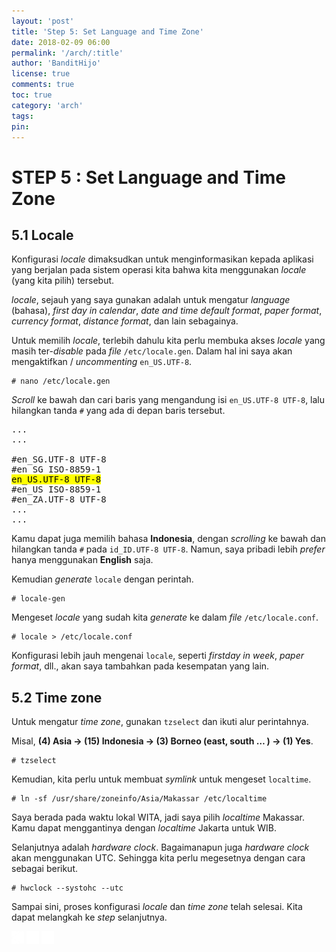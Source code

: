 ```yaml
---
layout: 'post'
title: 'Step 5: Set Language and Time Zone'
date: 2018-02-09 06:00
permalink: '/arch/:title'
author: 'BanditHijo'
license: true
comments: true
toc: true
category: 'arch'
tags:
pin:
---
```



# STEP 5 : Set Language and Time Zone

## 5.1 Locale

Konfigurasi _locale_ dimaksudkan untuk menginformasikan kepada aplikasi yang berjalan pada sistem operasi kita bahwa kita menggunakan _locale_ \(yang kita pilih\) tersebut.

_locale_, sejauh yang saya gunakan adalah untuk mengatur _language_ \(bahasa\), _first day in calendar_, _date and time default format_, _paper format_, _currency format_, _distance format_, dan lain sebagainya.

Untuk memilih _locale_, terlebih dahulu kita perlu membuka akses _locale_ yang masih ter-_disable_ pada _file_ `/etc/locale.gen`. Dalam hal ini saya akan mengaktifkan / _uncommenting_ `en_US.UTF-8`.

```
# nano /etc/locale.gen
```

_Scroll_ ke bawah dan cari baris yang mengandung isi `en_US.UTF-8 UTF-8`, lalu hilangkan tanda `#` yang ada di depan baris tersebut.

<pre>
...
...

#en_SG.UTF-8 UTF-8
#en_SG ISO-8859-1
<mark>en_US.UTF-8 UTF-8</mark>
#en_US ISO-8859-1
#en_ZA.UTF-8 UTF-8
...
...
</pre>

Kamu dapat juga memilih bahasa **Indonesia**, dengan _scrolling_ ke bawah dan hilangkan tanda `#` pada `id_ID.UTF-8 UTF-8`. Namun, saya pribadi lebih _prefer_ hanya menggunakan **English** saja.

Kemudian _generate_ `locale` dengan perintah.

```
# locale-gen
```

Mengeset _locale_ yang sudah kita _generate_ ke dalam _file_ `/etc/locale.conf`.

```
# locale > /etc/locale.conf
```

Konfigurasi lebih jauh mengenai `locale`, seperti _firstday in week_, _paper format_, dll., akan saya tambahkan pada kesempatan yang lain.

## 5.2 Time zone

Untuk mengatur _time zone_, gunakan `tzselect` dan ikuti alur perintahnya.

Misal, **\(4\) Asia → \(15\) Indonesia → \(3\) Borneo \(east, south … \) → \(1\) Yes**.

```
# tzselect
```

Kemudian, kita perlu untuk membuat _symlink_ untuk mengeset `localtime`.

```
# ln -sf /usr/share/zoneinfo/Asia/Makassar /etc/localtime
```

Saya berada pada waktu lokal WITA, jadi saya pilih _localtime_ Makassar. Kamu dapat menggantinya dengan _localtime_ Jakarta untuk WIB.

Selanjutnya adalah _hardware clock_. Bagaimanapun juga _hardware clock_ akan menggunakan UTC. Sehingga kita perlu megesetnya dengan cara sebagai berikut.

```
# hwclock --systohc --utc
```

Sampai sini, proses konfigurasi _locale_ dan _time zone_ telah selesai. Kita dapat melangkah ke _step_ selanjutnya.


<!-- NEXT PREV BUTTON -->
<div class="post-nav">
<a class="btn-blue-l" href="/arch/step-4-set-up-bootloader"><img style="width:20px;" src="/assets/img/logo/logo_ap.png"></a>
<a class="btn-blue-c" href="/arch/"><img style="width:20px;" src="/assets/img/logo/logo_menu.png"></a>
<a class="btn-blue-r" href="/arch/step-6-create-user-password-and-hostname"><img style="width:20px;" src="/assets/img/logo/logo_an.png"></a>
</div>
